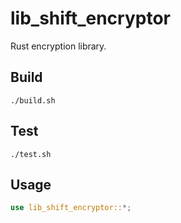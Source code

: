 # lib_shift_encryptor

Rust encryption library.

## Build

```
./build.sh
```

## Test

```
./test.sh
```


## Usage

```rust
use lib_shift_encryptor::*;


```